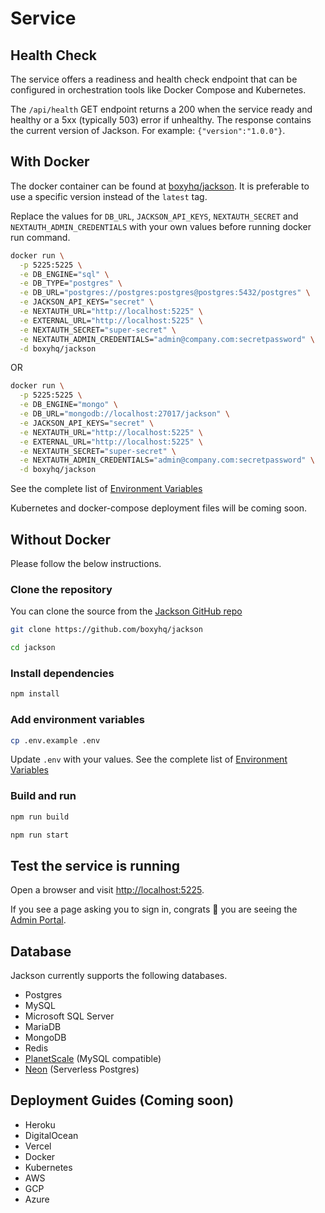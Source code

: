 # Service

## Health Check

The service offers a readiness and health check endpoint that can be configured in orchestration tools like Docker Compose and Kubernetes.

The `/api/health` GET endpoint returns a 200 when the service ready and healthy or a 5xx (typically 503) error if unhealthy. The response contains the current version of Jackson. For example: `{"version":"1.0.0"}`.

## With Docker

The docker container can be found at [boxyhq/jackson](https://hub.docker.com/r/boxyhq/jackson/tags). It is preferable to use a specific version instead of the `latest` tag.

Replace the values for `DB_URL`, `JACKSON_API_KEYS`, `NEXTAUTH_SECRET` and `NEXTAUTH_ADMIN_CREDENTIALS` with your own values before running docker run command.

```bash
docker run \
  -p 5225:5225 \
  -e DB_ENGINE="sql" \
  -e DB_TYPE="postgres" \
  -e DB_URL="postgres://postgres:postgres@postgres:5432/postgres" \
  -e JACKSON_API_KEYS="secret" \
  -e NEXTAUTH_URL="http://localhost:5225" \
  -e EXTERNAL_URL="http://localhost:5225" \
  -e NEXTAUTH_SECRET="super-secret" \
  -e NEXTAUTH_ADMIN_CREDENTIALS="admin@company.com:secretpassword" \
  -d boxyhq/jackson
```

OR

```bash
docker run \
  -p 5225:5225 \
  -e DB_ENGINE="mongo" \
  -e DB_URL="mongodb://localhost:27017/jackson" \
  -e JACKSON_API_KEYS="secret" \
  -e NEXTAUTH_URL="http://localhost:5225" \
  -e EXTERNAL_URL="http://localhost:5225" \
  -e NEXTAUTH_SECRET="super-secret" \
  -e NEXTAUTH_ADMIN_CREDENTIALS="admin@company.com:secretpassword" \
  -d boxyhq/jackson
```

See the complete list of [Environment Variables](./env-variables.md)

Kubernetes and docker-compose deployment files will be coming soon.

## Without Docker

Please follow the below instructions.

### Clone the repository

You can clone the source from the [Jackson GitHub repo](https://github.com/boxyhq/jackson/tree/release)

```bash
git clone https://github.com/boxyhq/jackson
```

```bash
cd jackson
```

### Install dependencies

```bash
npm install
```

### Add environment variables

```bash
cp .env.example .env
```

Update `.env` with your values. See the complete list of [Environment Variables](./env-variables.md)

### Build and run

```bash
npm run build
```

```bash
npm run start
```

## Test the service is running

Open a browser and visit [http://localhost:5225](http://localhost:5225).

If you see a page asking you to sign in, congrats 🎉 you are seeing the [Admin Portal](../../admin-portal/overview).

## Database

Jackson currently supports the following databases.

- Postgres
- MySQL
- Microsoft SQL Server
- MariaDB
- MongoDB
- Redis
- [PlanetScale](https://planetscale.com/) (MySQL compatible)
- [Neon](https://neon.tech) (Serverless Postgres)

## Deployment Guides (Coming soon)

- Heroku
- DigitalOcean
- Vercel
- Docker
- Kubernetes
- AWS
- GCP
- Azure
